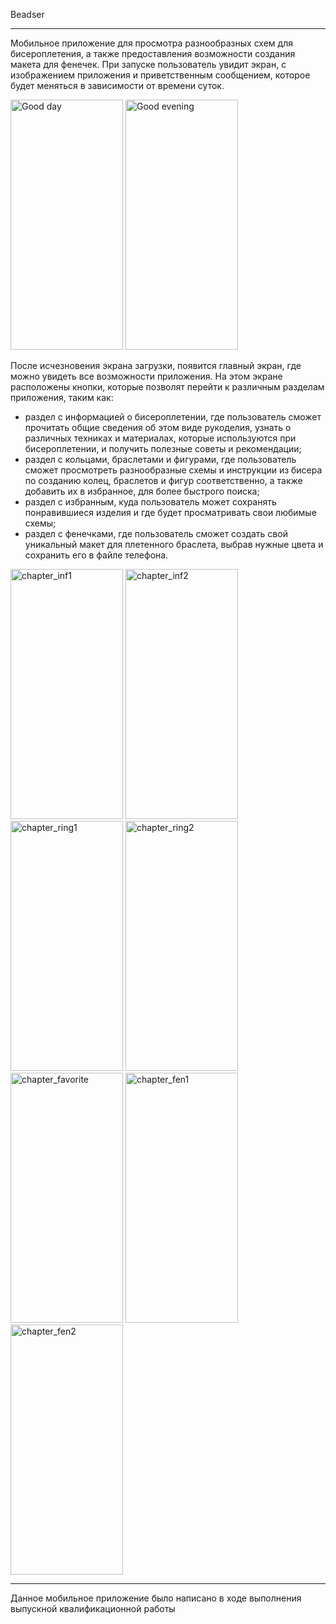 Beadser
_____

Мобильное приложение для просмотра разнообразных схем для бисероплетения, а также предоставления возможности создания макета для фенечек.
При запуске пользователь увидит экран, с изображением приложения и приветственным сообщением, которое будет меняться в зависимости от времени суток.
<div>
  <img src="" width="180" height="400" alt="Good day">
  <img src="" width="180" height="400" alt="Good evening">
</div>

После исчезновения экрана загрузки, появится главный экран, где можно увидеть все возможности приложения. На этом экране расположены кнопки, которые позволят перейти к различным разделам приложения, таким как: 
 - раздел с информацией о бисероплетении, где пользователь сможет прочитать общие сведения об этом виде рукоделия, узнать о различных техниках и материалах, которые используются при бисероплетении, и получить полезные советы и рекомендации;
 - раздел с кольцами, браслетами и фигурами, где пользователь сможет просмотреть разнообразные схемы и инструкции из бисера по созданию колец, браслетов и фигур соответственно, а также добавить их в избранное, для более быстрого поиска; 
 - раздел с избранным, куда пользователь может сохранять понравившиеся изделия и где будет просматривать свои любимые схемы;
 - раздел с фенечками, где пользователь сможет создать свой уникальный макет для плетенного браслета, выбрав нужные цвета и сохранить его в файле телефона.

<div>
  <img src="" width="180" height="400" alt="chapter_inf1">
  <img src="" width="180" height="400" alt="chapter_inf2">
  <img src="" width="180" height="400" alt="chapter_ring1">
  <img src="" width="180" height="400" alt="chapter_ring2">
  <img src="" width="180" height="400" alt="chapter_favorite">
  <img src="" width="180" height="400" alt="chapter_fen1">
  <img src="" width="180" height="400" alt="chapter_fen2">
</div>

_____

Данное мобильное приложение было написано в ходе выполнения выпускной квалификационной работы 